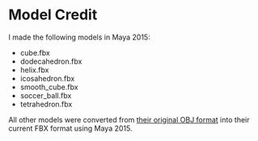 # Model Credit

I made the following models in Maya 2015:

* cube.fbx
* dodecahedron.fbx
* helix.fbx
* icosahedron.fbx
* smooth_cube.fbx
* soccer_ball.fbx
* tetrahedron.fbx

All other models were converted from [their original OBJ format](https://github.com/erik/obj-viewer/tree/master/models)
into their current FBX format using Maya 2015.